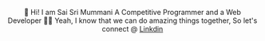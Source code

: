 <p align="center">👋 Hi! I am Sai Sri Mummani
A Competitive Programmer and a Web Developer 👨‍💻
Yeah, I know that we can do amazing things together,
  So let's connect @ <a href="https://www.linkedin.com/in/sai-sri-mummani-8800a91a9/">Linkdin</a> </p>
  <p align="center"
<img src="https://raw.githubusercontent.com/himanshu010/himanshu010/master/1.gif" width="350" title="hover text"> </p>
